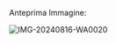 Anteprima Immagine:

![IMG-20240816-WA0020](https://github.com/user-attachments/assets/4c9eabae-c002-43e8-a1f7-5a9ae034c272)
